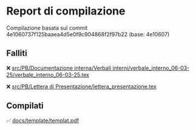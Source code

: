 # Report di compilazione

Compilazione basata sul commit 4e1060737f125baaea4d5e0f9c904868f2f97b22 (base: 4e10607)

## Falliti
❌ [src/PB/Documentazione interna/Verbali interni/verbale_interno_06-03-25/verbale_interno_06-03-25.tex](https://github.com/sass0lino/DocuTex/actions/runs/18760054084)

❌ [src/PB/Lettera di Presentazione/lettera_presentazione.tex](https://github.com/sass0lino/DocuTex/actions/runs/18760054084)


## Compilati
✅ [docs/template/templat.pdf](docs/template/templat.pdf)

